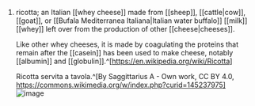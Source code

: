 1. ricotta; an Italian [[whey cheese]] made from [[sheep]], [[cattle|cow]], [[goat]], or [[Bufala Mediterranea Italiana|Italian water buffalo]] [[milk]] [[whey]] left over from the production of other [[cheese|cheeses]].
   
   Like other whey cheeses, it is made by coagulating the proteins that remain after the [[casein]] has been used to make cheese, notably [[albumin]] and [[globulin]].^[https://en.wikipedia.org/wiki/Ricotta]
   
   Ricotta servita a tavola.^[By Saggittarius A - Own work, CC BY 4.0, https://commons.wikimedia.org/w/index.php?curid=145237975]
   ![image](https://upload.wikimedia.org/wikipedia/commons/c/cb/Ricotta_pugliese.jpg)
